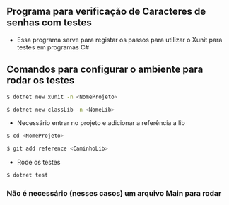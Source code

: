 ## Programa para verificação de Caracteres de senhas com testes
- Essa programa serve para registar os passos para utilizar o Xunit para testes em programas C#

## Comandos para configurar o ambiente para rodar os testes

```bash
$ dotnet new xunit -n <NomeProjeto>
```

```bash
$ dotnet new classLib -n <NomeLib>
```

- Necessário entrar no projeto e adicionar a referência a lib
```bash
$ cd <NomeProjeto>
```

```bash
$ git add reference <CaminhoLib>
```

- Rode os testes
```bash
$ dotnet test
```

### Não é necessário (nesses casos) um arquivo Main para rodar
